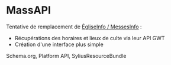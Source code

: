 MassAPI
==========================

Tentative de remplacement de [ÉgliseInfo / MessesInfo](http://egliseinfo.catholique.fr) :

- Récupérations des horaires et lieux de culte via leur API GWT
- Création d'une interface plus simple

Schema.org, Platform API, SyliusResourceBundle

